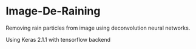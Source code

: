 # Image-De-Raining
Removing rain particles from image using deconvolution neural networks.

Using Keras 2.1.1 with tensorflow backend
